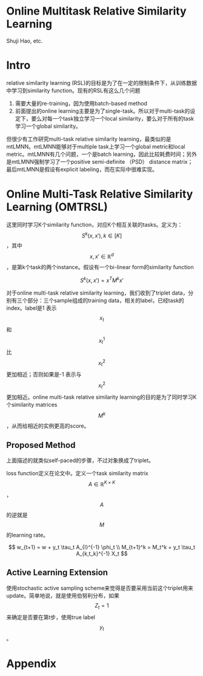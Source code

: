 # Online Multitask Relative Similarity Learning

Shuji Hao, etc.

# Intro

relative similarity learning (RSL)的目标是为了在一定的限制条件下，从训练数据中学习到similarity function。现有的RSL有这么几个问题

1. 需要大量的re-training，因为使用batch-based method
2. 前面提出的online learning主要是为了single-task。所以对于multi-task的设定下，要么对每一个task独立学习一个local similarity，要么对于所有的task学习一个global similarity。

但很少有工作研究multi-task relative similarity learning，最类似的是mtLMNN。mtLMNN能够对于multiple task上学习一个global metric和local metric。mtLMNN有几个问题，一个是batch learning，因此比较耗费时间；另外是mtLMNN强制学习了一个positive semi-definite （PSD） distance matrix；最后mtLMNN是假设有explicit labeling，而在实际中很难实现。

# Online Multi-Task Relative Similarity Learning (OMTRSL)

这里同时学习K个similarity function，对应K个相互关联的tasks。定义为：$$S^k (x,x') , k\in [K]$$，其中 $$x,x' \in \mathbb{R}^d$$，是第k个task的两个instance。假设有一个bi-linear form的similarity function

$$S^k(x, x') = x^T M^k x'$$

对于online multi-task relative similarity learning，我们收到了triplet data，分别有三个部分：三个sample组成的training data，相关的label，已经task的index。label是1 表示$$x_t$$和$$x_t^1$$比$$x_t^2$$更加相近；否则如果是-1 表示与$$x_t^2$$更加相近。online multi-task relative similarity learning的目的是为了同时学习K个similarity matrices $$M^k$$，从而给相近的实例更高的score。

## Proposed Method

上面描述的就类似self-paced的步骤，不过对象换成了triplet。

loss function定义在论文中。定义一个task similarity matrix $$A \in \mathbb{R}^{K \times K}$$，$$A$$的逆就是$$M$$的learning rate。

$$
w_{t+1} = w + y_t \tau_t A_{I}^{-1} \phi_t \\
M_{t+1}^k = M_t^k + y_t \tau_t A_{k,t_k}^{-1} X_t
$$

## Active Learning Extension

使用stochastic active sampling scheme来觉得是否要采用当前这个triplet用来update。简单地说，就是使用伯努利分布，如果$$Z_t=1$$来确定是否要在第t步，使用true label $$y_t$$。

# Appendix

